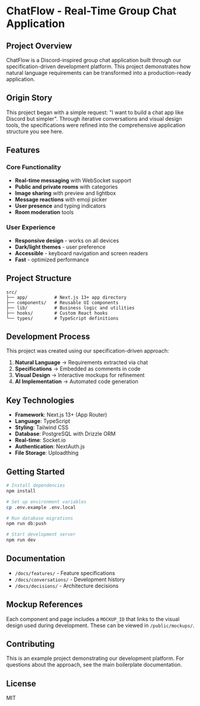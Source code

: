 # ChatFlow - Real-Time Group Chat Application

## Project Overview

ChatFlow is a Discord-inspired group chat application built through our specification-driven development platform. This project demonstrates how natural language requirements can be transformed into a production-ready application.

## Origin Story

This project began with a simple request: "I want to build a chat app like Discord but simpler". Through iterative conversations and visual design tools, the specifications were refined into the comprehensive application structure you see here.

## Features

### Core Functionality
- **Real-time messaging** with WebSocket support
- **Public and private rooms** with categories
- **Image sharing** with preview and lightbox
- **Message reactions** with emoji picker
- **User presence** and typing indicators
- **Room moderation** tools

### User Experience
- **Responsive design** - works on all devices
- **Dark/light themes** - user preference
- **Accessible** - keyboard navigation and screen readers
- **Fast** - optimized performance

## Project Structure

```
src/
├── app/          # Next.js 13+ app directory
├── components/   # Reusable UI components
├── lib/          # Business logic and utilities
├── hooks/        # Custom React hooks
└── types/        # TypeScript definitions
```

## Development Process

This project was created using our specification-driven approach:

1. **Natural Language** → Requirements extracted via chat
2. **Specifications** → Embedded as comments in code
3. **Visual Design** → Interactive mockups for refinement
4. **AI Implementation** → Automated code generation

## Key Technologies

- **Framework**: Next.js 13+ (App Router)
- **Language**: TypeScript
- **Styling**: Tailwind CSS
- **Database**: PostgreSQL with Drizzle ORM
- **Real-time**: Socket.io
- **Authentication**: NextAuth.js
- **File Storage**: Uploadthing

## Getting Started

```bash
# Install dependencies
npm install

# Set up environment variables
cp .env.example .env.local

# Run database migrations
npm run db:push

# Start development server
npm run dev
```

## Documentation

- `/docs/features/` - Feature specifications
- `/docs/conversations/` - Development history
- `/docs/decisions/` - Architecture decisions

## Mockup References

Each component and page includes a `MOCKUP_ID` that links to the visual design used during development. These can be viewed in `/public/mockups/`.

## Contributing

This is an example project demonstrating our development platform. For questions about the approach, see the main boilerplate documentation.

## License

MIT
